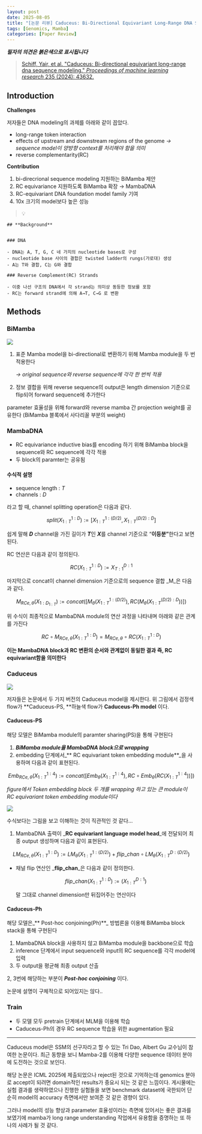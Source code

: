 ```yaml
---
layout: post
date: 2025-08-05
title: "[논문 리뷰] Caduceus: Bi-Directional Equivariant Long-Range DNA Sequence Modeling"
tags: [Genomics, Mamba]
categories: [Paper Review]
---
```


<span class="notion-red">_**필자의 의견은 붉은색으로 표시됩니다**_</span>


> [Schiff, Yair, et al. "Caduceus: Bi-directional equivariant long-range dna sequence modeling." ](https://pmc.ncbi.nlm.nih.gov/articles/PMC12189541/)[_Proceedings of machine learning research_](https://pmc.ncbi.nlm.nih.gov/articles/PMC12189541/)[ 235 (2024): 43632.](https://pmc.ncbi.nlm.nih.gov/articles/PMC12189541/)



## Introduction


**Challenges**


저자들은 DNA modeling의 과제를 아래와 같이 꼽았다.

- long-range token interaction
- effects of upstream and downstream regions of the genome 
_→ sequence model이 양방향 context를 처리해야 함을 의미_
- reverse complementarity(RC)

**Contribution**

1. bi-direcrional sequence modeling 지원하는 BiMamba 제안
1. RC equivariance 지원하도록 BiMamba 확장 → MambaDNA
1. RC-equivariant DNA foundation model family 기여
1. 10x 크기의 model보다 높은 성능

> 💡 


	## **Background**


	### DNA

	- DNA는 A, T, G, C 네 가지의 nucleotide bases로 구성
	- nucleotide base 사이의 결합은 twisted ladder의 rungs(가로대) 생성
	- A는 T와 결합, C는 G와 결합

	### Reverse Complement(RC) Strands

	- 이중 나선 구조의 DNA에서 각 strand는 의미상 동등한 정보를 포함
	- RC는 forward strand에 의해 A→T, C→G 로 변환


## Methods



### BiMamba


![](https://prod-files-secure.s3.us-west-2.amazonaws.com/542b861c-36a8-4051-84e5-8804b6728dba/2c247d59-7815-4980-99f0-8f0d21f445a7/image.png?X-Amz-Algorithm=AWS4-HMAC-SHA256&X-Amz-Content-Sha256=UNSIGNED-PAYLOAD&X-Amz-Credential=ASIAZI2LB466SP2LWVG7%2F20250925%2Fus-west-2%2Fs3%2Faws4_request&X-Amz-Date=20250925T090048Z&X-Amz-Expires=3600&X-Amz-Security-Token=IQoJb3JpZ2luX2VjEOj%2F%2F%2F%2F%2F%2F%2F%2F%2F%2FwEaCXVzLXdlc3QtMiJIMEYCIQCM6lvXTvomhAAphjHyGAuA693zTERZrsj3bF6kPGrkYwIhANeXqQHFMfchDq%2FkvVRj9j6K6mIoaXhY%2BZDrpu8lh%2F0tKv8DCHEQABoMNjM3NDIzMTgzODA1IgwV6GyTd%2B%2BuOfJxcjkq3AOb50zs61ZTt7Pazig5jOQPdA6pVexlMVzgZ7mG5Q5TEbNzaWX0qPdXh3L612vohSj3pX2MGOX7KM%2FxYLv31BrECv6cn7FWhNia7pI6hw3kf9KsN8eVVGM4%2Fyaf9AW5wDWe6%2FkMUz7MGKWrF5ajZv30nPPrWNdCmE8PFHhbG3i4KkY5SFGkCLhLksCU1soaN7p%2BJ56PcPbSzs%2BoMCaeJ0sQz7QPJHs4cpScpqYxNWOV60ye7BD4AsxiwmLqBWUc9jen57bc6Y1aKYHLbtoUyj8QitayXOUIoA8ZpNpMowWI7fyLIJck7p7O86nK%2FIv7XKYz%2Fiavctpdbl%2BCZNnlmtf6vJAT1R1D%2Fx%2BlkUA1ZFTwH3vE0QrEZZ9a8VAKW2zKD7woEKwbfGgCIB2%2FBdOJsNZrRN6p93C7rzr8zeN%2BQfhJn3jdhNZYuDSeHAVpyrIzbpF7XNkSj3DPlDyiECwmEVzTC5YohCTy1jij1FbmyVRkp0AevGjyuO0nmY9uKIUDakSGZUzNRvv0ChBJZcQnxMfO5x2dPcWTSbvJmPC1Xi5Kxl%2F8lj68m8If9typM95B4QjqB00K0GvCLodXTrvoDuI8kGZrniMyoLKp8rzwZCHvx9dFpE5ZZFWpf5j4ODCW8dPGBjqkAQL3QDXyHII%2B1L1KK%2BiaIA6SR4wrqRQEAetY%2FSlTg4KJJm%2BSeRZo9xnpjaS4LT2GPaSGAlhecmeBlWAESWis6jKPMJp4gJV2NLhGtmFqBTH9m6Mq2SJ%2FCvBG3YZtokNzIXFx5DAuYUhAXoVPTNTDuCPoUND0tGBrWJM0H%2B8WMnRyy6ZtkAv84UQ6SVER7b4cFocujpMHOTeWTI0r%2BnrZNGmr%2Bfk7&X-Amz-Signature=064712c59a44bc4c82c7acbd05f92de17d2cb361782b1c03e0e28322a284a464&X-Amz-SignedHeaders=host&x-amz-checksum-mode=ENABLED&x-id=GetObject)

1. 표준 Mamba model을 bi-directional로 변환하기 위해 Mamba module을 두 번 적용한다

	_→ original sequence와 reverse sequence에 각각 한 번씩 적용_

1. 정보 결합을 위해 reverse sequence의 output은 length dimension 기준으로 flip되어 forward sequence에 추가한다

parameter 효율성을 위해 forward와 reverse mamba 간 projection weight를 공유한다 (BiMamba 블록에서 사다리꼴 부분의 weight)



### MambaDNA

- RC equivariance inductive bias를 encoding 하기 위해 BiMamba block을 sequence와 RC sequence에 각각 적용
- 두 block의 paramter는 공유됨


#### 수식적 설명

- sequence length : _T_
- channels : _D_

라고 할 때,  channel splitting operation은 다음과 같다.


$$
split(X^{1:D}_{1:T}):=[X^{1:(D/2)}_{1:T},X^{(D/2):D}_{1:T}]
$$


<span class="notion-red">쉽게 말해 </span><span class="notion-red">_**D**_</span><span class="notion-red"> channel을 가진 길이가 </span><span class="notion-red">_**T**_</span><span class="notion-red">인 </span><span class="notion-red">_**X**_</span><span class="notion-red">를 channel 기준으로 “</span><span class="notion-red">**이등분”**</span><span class="notion-red">한다고 보면 된다.</span>


RC 연산은 다음과 같이 정의된다.


$$
RC(X^{1:D}_{1:T}):=X^{D:1}_{T:1}
$$


마지막으로 concat이 channel dimension 기준으로의 sequence 결합 _M_은 다음과 같다.


$$
M_{RCe,\theta}(X_{1:D_{1:T}}):=concat([M_{\theta}(X^{1:(D/2)}_{1:T}),RC(M_{\theta}(X^{(D/2):D}_{1:T}))])
$$


위 수식이 최종적으로 MambaDNA module의 연산 과정을 나타내며 아래와 같은 관계를 가진다


$$
RC\circ M_{RCe,\theta}(X^{1:D}_{1:T}) = M_{RCe,\theta} \circ RC(X^{1:D}_{1:T})
$$


**이는 MambaDNA block과 RC 변환의 순서와 관계없이 동일한 결과 즉, RC equivariant함을 의미한다**



### Caduceus


![](https://prod-files-secure.s3.us-west-2.amazonaws.com/542b861c-36a8-4051-84e5-8804b6728dba/f94a60d7-8145-473b-aef9-7c68d3ec604a/image.png?X-Amz-Algorithm=AWS4-HMAC-SHA256&X-Amz-Content-Sha256=UNSIGNED-PAYLOAD&X-Amz-Credential=ASIAZI2LB466SP2LWVG7%2F20250925%2Fus-west-2%2Fs3%2Faws4_request&X-Amz-Date=20250925T090048Z&X-Amz-Expires=3600&X-Amz-Security-Token=IQoJb3JpZ2luX2VjEOj%2F%2F%2F%2F%2F%2F%2F%2F%2F%2FwEaCXVzLXdlc3QtMiJIMEYCIQCM6lvXTvomhAAphjHyGAuA693zTERZrsj3bF6kPGrkYwIhANeXqQHFMfchDq%2FkvVRj9j6K6mIoaXhY%2BZDrpu8lh%2F0tKv8DCHEQABoMNjM3NDIzMTgzODA1IgwV6GyTd%2B%2BuOfJxcjkq3AOb50zs61ZTt7Pazig5jOQPdA6pVexlMVzgZ7mG5Q5TEbNzaWX0qPdXh3L612vohSj3pX2MGOX7KM%2FxYLv31BrECv6cn7FWhNia7pI6hw3kf9KsN8eVVGM4%2Fyaf9AW5wDWe6%2FkMUz7MGKWrF5ajZv30nPPrWNdCmE8PFHhbG3i4KkY5SFGkCLhLksCU1soaN7p%2BJ56PcPbSzs%2BoMCaeJ0sQz7QPJHs4cpScpqYxNWOV60ye7BD4AsxiwmLqBWUc9jen57bc6Y1aKYHLbtoUyj8QitayXOUIoA8ZpNpMowWI7fyLIJck7p7O86nK%2FIv7XKYz%2Fiavctpdbl%2BCZNnlmtf6vJAT1R1D%2Fx%2BlkUA1ZFTwH3vE0QrEZZ9a8VAKW2zKD7woEKwbfGgCIB2%2FBdOJsNZrRN6p93C7rzr8zeN%2BQfhJn3jdhNZYuDSeHAVpyrIzbpF7XNkSj3DPlDyiECwmEVzTC5YohCTy1jij1FbmyVRkp0AevGjyuO0nmY9uKIUDakSGZUzNRvv0ChBJZcQnxMfO5x2dPcWTSbvJmPC1Xi5Kxl%2F8lj68m8If9typM95B4QjqB00K0GvCLodXTrvoDuI8kGZrniMyoLKp8rzwZCHvx9dFpE5ZZFWpf5j4ODCW8dPGBjqkAQL3QDXyHII%2B1L1KK%2BiaIA6SR4wrqRQEAetY%2FSlTg4KJJm%2BSeRZo9xnpjaS4LT2GPaSGAlhecmeBlWAESWis6jKPMJp4gJV2NLhGtmFqBTH9m6Mq2SJ%2FCvBG3YZtokNzIXFx5DAuYUhAXoVPTNTDuCPoUND0tGBrWJM0H%2B8WMnRyy6ZtkAv84UQ6SVER7b4cFocujpMHOTeWTI0r%2BnrZNGmr%2Bfk7&X-Amz-Signature=ec6c0ddf65f53499c53eff5b2ef969c47f1547c78d769d482b2823d667a2e704&X-Amz-SignedHeaders=host&x-amz-checksum-mode=ENABLED&x-id=GetObject)


저자들은 논문에서 두 가지 버전의 Caduceus model을 제시한다. 위 그림에서 검정색 flow가 **Caduceus-PS, **하늘색 flow가 **Caduceus-Ph model** 이다.



#### Caduceus-PS


해당 모델은 BiMamba module의 paramter sharing(PS)을 통해 구현된다

1. _**BiMamba module을 MambaDNA block으로 wrapping**_
1. embedding 단계에서_** RC equivariant token embedding module**_을 사용하며 다음과 같이 표현된다.

$$
Emb_{RCe,\theta}(X^{1:4}_{1:T}):=concat([Emb_{\theta}(X^{1:4}_{1:T}),RC \circ Emb_{\theta}(RC(X^{1:4}_{1:T}))])
$$


_figure에서 Token embedding block 두 개를 wrapping 하고 있는 큰 module이 RC equivariant token embedding module이다_


![](https://prod-files-secure.s3.us-west-2.amazonaws.com/542b861c-36a8-4051-84e5-8804b6728dba/b175e4da-71eb-4e91-8c23-a06dabe673c9/image.png?X-Amz-Algorithm=AWS4-HMAC-SHA256&X-Amz-Content-Sha256=UNSIGNED-PAYLOAD&X-Amz-Credential=ASIAZI2LB466SP2LWVG7%2F20250925%2Fus-west-2%2Fs3%2Faws4_request&X-Amz-Date=20250925T090048Z&X-Amz-Expires=3600&X-Amz-Security-Token=IQoJb3JpZ2luX2VjEOj%2F%2F%2F%2F%2F%2F%2F%2F%2F%2FwEaCXVzLXdlc3QtMiJIMEYCIQCM6lvXTvomhAAphjHyGAuA693zTERZrsj3bF6kPGrkYwIhANeXqQHFMfchDq%2FkvVRj9j6K6mIoaXhY%2BZDrpu8lh%2F0tKv8DCHEQABoMNjM3NDIzMTgzODA1IgwV6GyTd%2B%2BuOfJxcjkq3AOb50zs61ZTt7Pazig5jOQPdA6pVexlMVzgZ7mG5Q5TEbNzaWX0qPdXh3L612vohSj3pX2MGOX7KM%2FxYLv31BrECv6cn7FWhNia7pI6hw3kf9KsN8eVVGM4%2Fyaf9AW5wDWe6%2FkMUz7MGKWrF5ajZv30nPPrWNdCmE8PFHhbG3i4KkY5SFGkCLhLksCU1soaN7p%2BJ56PcPbSzs%2BoMCaeJ0sQz7QPJHs4cpScpqYxNWOV60ye7BD4AsxiwmLqBWUc9jen57bc6Y1aKYHLbtoUyj8QitayXOUIoA8ZpNpMowWI7fyLIJck7p7O86nK%2FIv7XKYz%2Fiavctpdbl%2BCZNnlmtf6vJAT1R1D%2Fx%2BlkUA1ZFTwH3vE0QrEZZ9a8VAKW2zKD7woEKwbfGgCIB2%2FBdOJsNZrRN6p93C7rzr8zeN%2BQfhJn3jdhNZYuDSeHAVpyrIzbpF7XNkSj3DPlDyiECwmEVzTC5YohCTy1jij1FbmyVRkp0AevGjyuO0nmY9uKIUDakSGZUzNRvv0ChBJZcQnxMfO5x2dPcWTSbvJmPC1Xi5Kxl%2F8lj68m8If9typM95B4QjqB00K0GvCLodXTrvoDuI8kGZrniMyoLKp8rzwZCHvx9dFpE5ZZFWpf5j4ODCW8dPGBjqkAQL3QDXyHII%2B1L1KK%2BiaIA6SR4wrqRQEAetY%2FSlTg4KJJm%2BSeRZo9xnpjaS4LT2GPaSGAlhecmeBlWAESWis6jKPMJp4gJV2NLhGtmFqBTH9m6Mq2SJ%2FCvBG3YZtokNzIXFx5DAuYUhAXoVPTNTDuCPoUND0tGBrWJM0H%2B8WMnRyy6ZtkAv84UQ6SVER7b4cFocujpMHOTeWTI0r%2BnrZNGmr%2Bfk7&X-Amz-Signature=c56e6ac6079ced66ee752109ba2c80a8785cbd046ec6c032fab12b3ca929a8ed&X-Amz-SignedHeaders=host&x-amz-checksum-mode=ENABLED&x-id=GetObject)


<span class="notion-red">수식보다는 그림을 보고 이해하는 것이 직관적인 것 같다…</span>

1. MambaDNA 출력이 _**RC equivariant language model head**_에 전달되어 최종 output 생성하며 다음과 같이 표현된다.

$$
LM_{RCe,\theta}(X^{1:D}_{1:T}):= LM_{\theta}(X^{1:(D/2)}_{1:T})+flip\_chan\circ LM_{\theta}(X^{D:(D/2)}_{1:T})
$$

- 채널 flip 연산인 _**flip\_chan**_은 다음과 같이 정의한다.

	$$
	flip\_chan(X^{1:D}_{1:T}):=(X^{D:1}_{1:T})
	$$


	말 그대로 channel dimension만 뒤집어주는 연산이다



#### Caduceus-Ph


해당 모델은_** Post-hoc conjoining(Ph)**_ 방법론을 이용해 BiMamba block stack을 통해 구현된다

1. MambaDNA block을 사용하지 않고 BiMamba module을 backbone으로 학습
1. inference 단계에서 input sequence와 input의 RC sequence를 각각 model에 입력
1. 두 output을 평균해 최종 output 산출

2, 3번에 해당하는 부분이 _**Post-hoc conjoining**_ 이다.


<span class="notion-red">논문에 설명이 구체적으로 되어있지는 않다..</span>



### Train

- 두 모델 모두 pretrain 단계에서 MLM을 이용해 학습
- Caduceus-Ph의 경우 RC sequence 학습을 위한 augmentation 필요

---


<span class="notion-red">Caduceus model은 SSM의 선구자라고 할 수 있는 Tri Dao, Albert Gu 교수님이 참여한 논문이다. 최근 동향을 보니 Mamba-2를 이용해 다양한 sequence 데이터 분야에 도전하는 것으로 보인다.</span>


<span class="notion-red">해당 논문은 ICML 2025에 제출되었으나 reject된 것으로 기억하는데 genomics 분야로 accept이 되려면 domain적인 results가 중요시 되는 것 같은 느낌이다. 게시물에는 실험 결과를 생략하였으나 진행한 실험들을 보면 benchmark dataset에 국한되어 단순히 model의 accuracy 측면에서만 보여준 것 같은 경향이 있다.</span>


<span class="notion-red">그러나 model의 성능 향상과 parameter 효율성이라는 측면에 있어서는 좋은 결과를 보였기에 mamba가 long range understanding 작업에서 유용함을 증명하는 또 하나의 사례가 될 것 같다.</span>

